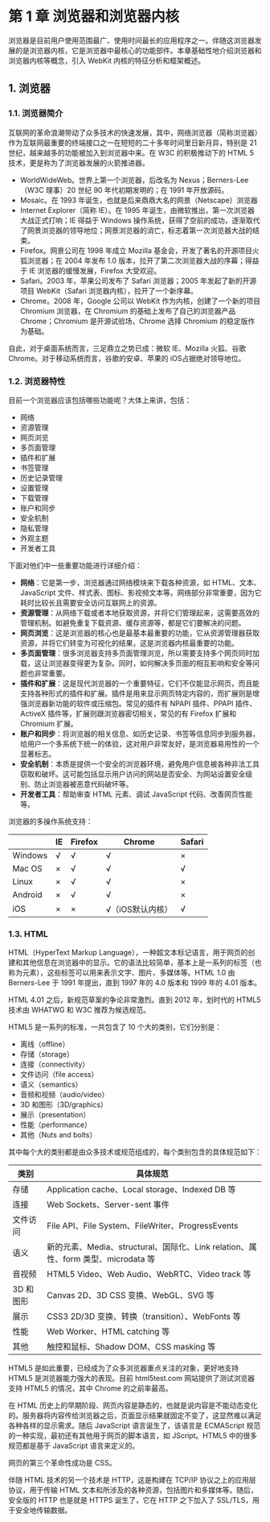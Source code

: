 # 第 1 章 浏览器和浏览器内核

浏览器是目前用户使用范围最广、使用时间最长的应用程序之一。伴随这浏览器发展的是浏览器内核，它是浏览器中最核心的功能部件。本章基础性地介绍浏览器和浏览器内核等概念，引入 WebKit 内核的特征分析和框架概述。

## 1. 浏览器

### 1.1. 浏览器简介

互联网的革命浪潮带动了众多技术的快速发展，其中，网络浏览器（简称浏览器）作为互联网最重要的终端接口之一在短短的二十多年时间里日新月异，特别是 21 世纪，越来越多的功能被加入到浏览器中来。在 W3C 的积极推动下的 HTML 5 技术，更是称为了浏览器发展的火箭推进器。

* WorldWideWeb。世界上第一个浏览器，后改名为 Nexus；Berners-Lee（W3C 理事）20 世纪 90 年代初期发明的；在 1991 年开放源码。
* Mosaic。在 1993 年诞生，也就是后来鼎鼎大名的网景（Netscape）浏览器
* Internet Explorer（简称 IE）。在 1995 年诞生，由微软推出，第一次浏览器大战正式打响；IE 得益于 Windows 操作系统，获得了空前的成功，逐渐取代了网景浏览器的领导地位；网景浏览器的消亡，标志着第一次浏览器大战的结束。
* Firefox。网景公司在 1998 年成立 Mozilla 基金会，开发了著名的开源项目火狐浏览器；在 2004 年发布 1.0 版本，拉开了第二次浏览器大战的序幕；得益于 IE 浏览器的缓慢发展，Firefox 大受欢迎。
* Safari。2003 年，苹果公司发布了 Safari 浏览器；2005 年发起了新的开源项目 WebKit（Safari 浏览器内核），拉开了一个新序幕。
* Chrome。2008 年，Google 公司以 WebKit 作为内核，创建了一个新的项目 Chromium 浏览器，在 Chromium 的基础上发布了自己的浏览器产品 Chrome；Chromium 是开源试验场，Chrome 选择 Chromium 的稳定版作为基础。

自此，对于桌面系统而言，三足鼎立之势已成：微软 IE、Mozilla 火狐、谷歌 Chrome。对于移动系统而言，谷歌的安卓、苹果的 iOS占据绝对领导地位。

### 1.2. 浏览器特性

目前一个浏览器应该包括哪些功能呢？大体上来讲，包括：

* 网络
* 资源管理
* 网页浏览
* 多页面管理
* 插件和扩展
* 书签管理
* 历史记录管理
* 设置管理
* 下载管理
* 账户和同步
* 安全机制
* 隐私管理
* 外观主题
* 开发者工具

下面对他们中一些重要功能进行详细介绍：

* **网络**：它是第一步，浏览器通过网络模块来下载各种资源，如 HTML、文本、JavaScript 文件、样式表、图标、影视频文本等。网络部分非常重要，因为它耗时比较长且需要安全访问互联网上的资源。
* **资源管理**：从网络下载或者本地获取资源，并将它们管理起来，这需要高效的管理机制。如避免重复下载资源、缓存资源等，都是它们要解决的问题。
* **网页浏览**：这是浏览器的核心也是最基本最重要的功能，它从资源管理器获取资源，并将它们转变为可视化的结果，这是浏览器内核最重要的功能。
* **多页面管理**：很多浏览器支持多页面管理浏览，所以需要支持多个网页同时加载，这让浏览器变得更为复杂。同时，如何解决多页面的相互影响和安全等问题也非常重要。
* **插件和扩展**：这是现代浏览器的一个重要特征，它们不仅能显示网页，而且能支持各种形式的插件和扩展。插件是用来显示网页特定内容的，而扩展则是增强浏览器新功能的软件或压缩包。常见的插件有 NPAPI 插件、PPAPI 插件、ActiveX 插件等，扩展则跟浏览器密切相关，常见的有 Firefox 扩展和 Chromium 扩展。
* **账户和同步**：将浏览器的相关信息、如历史记录、书签等信息同步到服务器，给用户一个多系统下统一的体验，这对用户非常友好，是浏览器易用性的一个显著标志。
* **安全机制**：本质是提供一个安全的浏览器环境，避免用户信息被各种非法工具窃取和破坏。这可能包括显示用户访问的网站是否安全、为网站设置安全级别、防止浏览器被恶意代码破坏等。
* **开发者工具**：帮助审查 HTML 元素、调试 JavaScript 代码、改善网页性能等。

浏览器的多操作系统支持：

|         | IE   | Firefox | Chrome           | Safari |
| ------- | ---- | ------- | ---------------- | ------ |
| Windows | √    | √       | √                | ×      |
| Mac OS  | ×    | √       | √                | √      |
| Linux   | ×    | √       | √                | ×      |
| Android | ×    | √       | √                | ×      |
| iOS     | ×    | ×       | √（iOS默认内核）   | √      |

### 1.3. HTML

HTML（HyperText Markup Language），一种超文本标记语言，用于网页的创建和其他信息在浏览器中的显示。它的语法比较简单，基本上是一系列的标签（也称为元素），这些标签可以用来表示文字、图片、多媒体等。HTML 1.0 由 Berners-Lee 于 1991 年提出，直到 1997 年的 4.0 版本和 1999 年的 4.01 版本。

HTML 4.01 之后，新规范草案的争论非常激烈。直到 2012 年，划时代的 HTML5 技术由 WHATWG 和 W3C 推荐为候选规范。

HTML5 是一系列的标准，一共包含了 10 个大的类别，它们分别是：

* 离线（offline）
* 存储（storage）
* 连接（connectivity）
* 文件访问（file access）
* 语义（semantics）
* 音频和视频（audio/video）
* 3D 和图形（3D/graphics）
* 展示（presentation）
* 性能（performance）
* 其他（Nuts and bolts）

其中每个大的类别都是由众多技术或规范组成的，每个类别包含的具体规范如下：

| 类别      | 具体规范                                                     |
| --------- | ------------------------------------------------------------ |
| 存储      | Application cache、Local storage、Indexed DB 等              |
| 连接      | Web Sockets、Server-sent 事件                                |
| 文件访问  | File API、File System、FileWriter、ProgressEvents            |
| 语义      | 新的元素、Media、structural、国际化、Link relation、属性、form 类型、microdata 等 |
| 音视频    | HTML5 Video、Web Audio、WebRTC、Video track 等               |
| 3D 和图形 | Canvas 2D、3D CSS 变换、WebGL、SVG 等                        |
| 展示      | CSS3 2D/3D 变换、转换（transition）、WebFonts 等             |
| 性能      | Web Worker、HTML catching 等                                 |
| 其他      | 触控和鼠标、Shadow DOM、CSS masking 等                       |

HTML5 是如此重要，已经成为了众多浏览器重点关注的对象，更好地支持 HTML5 是浏览器能力强大的表现。目前 html5test.com 网站提供了测试浏览器支持 HTML5 的情况，其中 Chrome 的之前率最高。

在 HTML 历史上的早期阶段、网页内容是静态的，也就是说内容是不能动态变化的。服务器将内容传给浏览器之后，页面显示结果就固定不变了，这显然难以满足各种各样的显示需求。随后 JavaScript 语言诞生了，该语言是 ECMAScript 规范的一种实现，最初还有其他用于网页的脚本语言，如 JScript。HTML5 中的很多规范都是基于 JavaScript 语言来定义的。

网页的第三个革命性成功是 CSS。

伴随 HTML 技术的另一个技术是 HTTP，这是构建在 TCP/IP 协议之上的应用层协议，用于传输 HTML 文本和所涉及的各种资源，包括图片和多媒体等。随后，安全版的 HTTP 也是就是 HTTPS 诞生了，它在 HTTP 之下加入了 SSL/TLS，用于安全地传输数据。